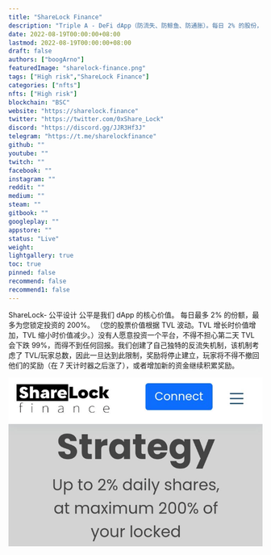 ```yaml
---
title: "ShareLock Finance"
description: "Triple A - DeFi dApp（防流失、防鲸鱼、防通胀）。每日 2% 的股份，最高 200% 的派息"
date: 2022-08-19T00:00:00+08:00
lastmod: 2022-08-19T00:00:00+08:00
draft: false
authors: ["boogArno"]
featuredImage: "sharelock-finance.png"
tags: ["High risk","ShareLock Finance"]
categories: ["nfts"]
nfts: ["High risk"]
blockchain: "BSC"
website: "https://sharelock.finance"
twitter: "https://twitter.com/0xShare_Lock"
discord: "https://discord.gg/JJR3Hf3J"
telegram: "https://t.me/sharelockfinance"
github: ""
youtube: ""
twitch: ""
facebook: ""
instagram: ""
reddit: ""
medium: ""
steam: ""
gitbook: ""
googleplay: ""
appstore: ""
status: "Live"
weight: 
lightgallery: true
toc: true
pinned: false
recommend: false
recommend1: false
---
```

ShareLock- 公平设计
公平是我们 dApp 的核心价值。
每日最多 2% 的份额，最多为您锁定投资的 200%。
（您的股票价值根据 TVL 波动。TVL 增长时价值增加，TVL 缩小时价值减少。）没有人愿意投资一个平台，不得不担心第二天 TVL 会下跌 99%，而得不到任何回报。我们创建了自己独特的反流失机制，该机制考虑了 TVL/玩家总数，因此一旦达到此限制，奖励将停止建立，玩家将不得不撤回他们的奖励（在 7 天计时器之后涨了），或者增加新的资金继续积累奖励。

![sharelockfinance-dapp-defi-bsc-image1_cc20a6614d4842f31ade3a2db2111130](sharelockfinance-dapp-defi-bsc-image1_cc20a6614d4842f31ade3a2db2111130.png)